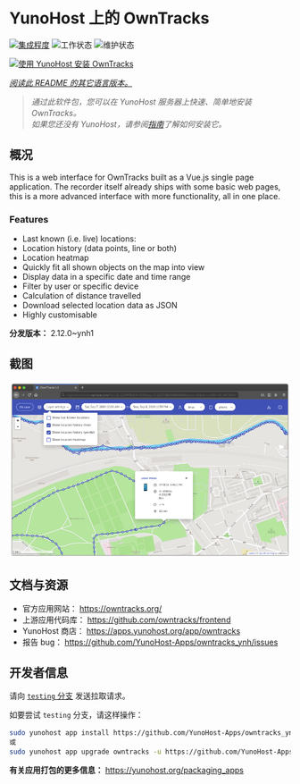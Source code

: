 <!--
注意：此 README 由 <https://github.com/YunoHost/apps/tree/master/tools/readme_generator> 自动生成
请勿手动编辑。
-->

# YunoHost 上的 OwnTracks

[![集成程度](https://dash.yunohost.org/integration/owntracks.svg)](https://dash.yunohost.org/appci/app/owntracks) ![工作状态](https://ci-apps.yunohost.org/ci/badges/owntracks.status.svg) ![维护状态](https://ci-apps.yunohost.org/ci/badges/owntracks.maintain.svg)

[![使用 YunoHost 安装 OwnTracks](https://install-app.yunohost.org/install-with-yunohost.svg)](https://install-app.yunohost.org/?app=owntracks)

*[阅读此 README 的其它语言版本。](./ALL_README.md)*

> *通过此软件包，您可以在 YunoHost 服务器上快速、简单地安装 OwnTracks。*  
> *如果您还没有 YunoHost，请参阅[指南](https://yunohost.org/install)了解如何安装它。*

## 概况

This is a web interface for OwnTracks built as a Vue.js single page application. The recorder itself already ships with some basic web pages, this is a more advanced interface with more functionality, all in one place.

### Features

- Last known (i.e. live) locations:
- Location history (data points, line or both)
- Location heatmap
- Quickly fit all shown objects on the map into view
- Display data in a specific date and time range
- Filter by user or specific device
- Calculation of distance travelled
- Download selected location data as JSON
- Highly customisable


**分发版本：** 2.12.0~ynh1

## 截图

![OwnTracks 的截图](./doc/screenshots/screenshot.png)

## 文档与资源

- 官方应用网站： <https://owntracks.org/>
- 上游应用代码库： <https://github.com/owntracks/frontend>
- YunoHost 商店： <https://apps.yunohost.org/app/owntracks>
- 报告 bug： <https://github.com/YunoHost-Apps/owntracks_ynh/issues>

## 开发者信息

请向 [`testing` 分支](https://github.com/YunoHost-Apps/owntracks_ynh/tree/testing) 发送拉取请求。

如要尝试 `testing` 分支，请这样操作：

```bash
sudo yunohost app install https://github.com/YunoHost-Apps/owntracks_ynh/tree/testing --debug
或
sudo yunohost app upgrade owntracks -u https://github.com/YunoHost-Apps/owntracks_ynh/tree/testing --debug
```

**有关应用打包的更多信息：** <https://yunohost.org/packaging_apps>

